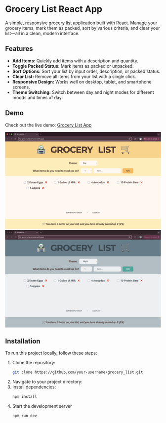 # Grocery List React App

A simple, responsive grocery list application built with React. Manage your grocery items, mark them as packed, sort by various criteria, and clear your list—all in a clean, modern interface.

## Features

- **Add Items:** Quickly add items with a description and quantity.
- **Toggle Packed Status:** Mark items as packed or unpacked.
- **Sort Options:** Sort your list by input order, description, or packed status.
- **Clear List:** Remove all items from your list with a single click.
- **Responsive Design:** Works well on desktop, tablet, and smartphone screens.
- **Theme Switching:** Switch between day and night modes for different moods and times of day.

## Demo

Check out the live demo: [Grocery List App](https://grocery-list-simple.netlify.app/)

![Grocery List App Preview](./GroceryList1.png)  
![Grocery List App Preview](./GroceryList2.png)  

## Installation

To run this project locally, follow these steps:

1. Clone the repository:
   ```bash
   git clone https://github.com/your-username/grocery_list.git
2. Navigate to your project directory:
3. Install dependencies:
   ```bash
   npm install
4. Start the development server
   ```bash
   npm run dev

